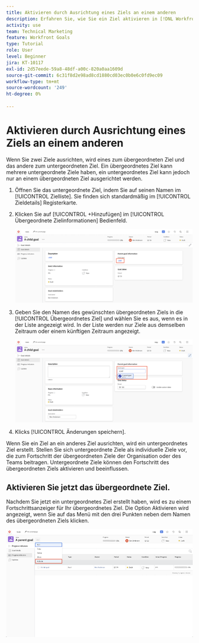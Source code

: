 ```yaml
---
title: Aktivieren durch Ausrichtung eines Ziels an einem anderen
description: Erfahren Sie, wie Sie ein Ziel aktivieren in [!DNL Workfront Goals] durch Ausrichtung an einem anderen Ziel.
activity: use
team: Technical Marketing
feature: Workfront Goals
type: Tutorial
role: User
level: Beginner
jira: KT-10117
exl-id: 2d57eede-59a8-48df-a00c-820a0aa1609d
source-git-commit: 6c31f8d2e98ad8cd1880cd03ec0b0e6c0fd9ec09
workflow-type: tm+mt
source-wordcount: '249'
ht-degree: 0%

---
```


# Aktivieren durch Ausrichtung eines Ziels an einem anderen

Wenn Sie zwei Ziele ausrichten, wird eines zum übergeordneten Ziel und das andere zum untergeordneten Ziel. Ein übergeordnetes Ziel kann mehrere untergeordnete Ziele haben, ein untergeordnetes Ziel kann jedoch nur an einem übergeordneten Ziel ausgerichtet werden.

1. Öffnen Sie das untergeordnete Ziel, indem Sie auf seinen Namen im [!UICONTROL Zielliste]. Sie finden sich standardmäßig im [!UICONTROL Zieldetails] Registerkarte.
1. Klicken Sie auf [!UICONTROL +Hinzufügen] im [!UICONTROL Übergeordnete Zielinformationen] Bedienfeld.

   ![Ein Screenshot der [!UICONTROL Zieldetails] tab](assets/06-workfront-goals-align-goals.png)

1. Geben Sie den Namen des gewünschten übergeordneten Ziels in die [!UICONTROL Übergeordnetes Ziel] und wählen Sie es aus, wenn es in der Liste angezeigt wird. In der Liste werden nur Ziele aus demselben Zeitraum oder einem künftigen Zeitraum angezeigt.

   ![Ein Screenshot der [!UICONTROL Zieldetails] Bedienfeld mit der [!UICONTROL Übergeordnete Zielinformationen] panel](assets/07-workfront-goals-align-to.png)

1. Klicks [!UICONTROL Änderungen speichern].

Wenn Sie ein Ziel an ein anderes Ziel ausrichten, wird ein untergeordnetes Ziel erstellt. Stellen Sie sich untergeordnete Ziele als individuelle Ziele vor, die zum Fortschritt der übergeordneten Ziele der Organisation oder des Teams beitragen. Untergeordnete Ziele können den Fortschritt des übergeordneten Ziels aktivieren und beeinflussen.

## Aktivieren Sie jetzt das übergeordnete Ziel.

Nachdem Sie jetzt ein untergeordnetes Ziel erstellt haben, wird es zu einem Fortschrittsanzeiger für Ihr übergeordnetes Ziel. Die Option Aktivieren wird angezeigt, wenn Sie auf das Menü mit den drei Punkten neben dem Namen des übergeordneten Ziels klicken.

![Ein Screenshot, der zeigt, wie das übergeordnete Ziel aktiviert wird.](assets/activate-the-parent-goal.png)

